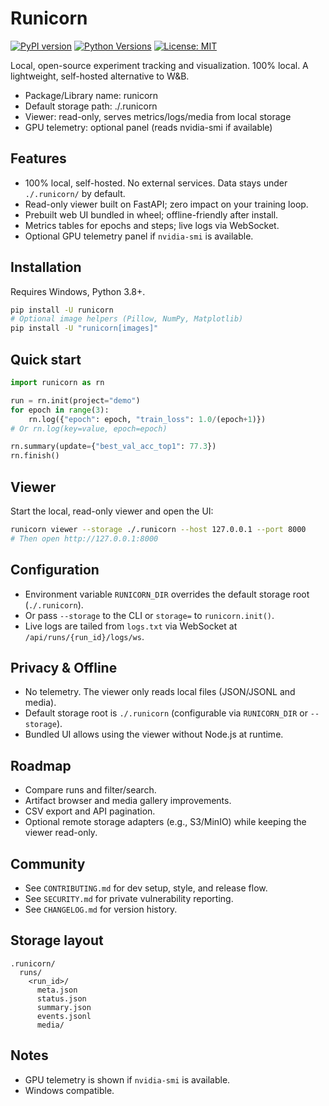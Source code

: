 # Runicorn
 
[![PyPI version](https://img.shields.io/pypi/v/runicorn)](https://pypi.org/project/runicorn/)
[![Python Versions](https://img.shields.io/pypi/pyversions/runicorn)](https://pypi.org/project/runicorn/)
[![License: MIT](https://img.shields.io/badge/License-MIT-yellow.svg)](LICENSE)
 
Local, open-source experiment tracking and visualization. 100% local. A lightweight, self-hosted alternative to W&B.
 
- Package/Library name: runicorn
- Default storage path: ./.runicorn
- Viewer: read-only, serves metrics/logs/media from local storage
- GPU telemetry: optional panel (reads nvidia-smi if available)
 
Features
--------
- 100% local, self-hosted. No external services. Data stays under `./.runicorn/` by default.
- Read-only viewer built on FastAPI; zero impact on your training loop.
- Prebuilt web UI bundled in wheel; offline-friendly after install.
- Metrics tables for epochs and steps; live logs via WebSocket.
- Optional GPU telemetry panel if `nvidia-smi` is available.


Installation
------------
Requires Windows, Python 3.8+.
 
```bash
pip install -U runicorn
# Optional image helpers (Pillow, NumPy, Matplotlib)
pip install -U "runicorn[images]"
```

Quick start
-----------------

```python
import runicorn as rn

run = rn.init(project="demo")
for epoch in range(3):
    rn.log({"epoch": epoch, "train_loss": 1.0/(epoch+1)})
# Or rn.log(key=value, epoch=epoch)

rn.summary(update={"best_val_acc_top1": 77.3})
rn.finish()
```

 
Viewer
------------
Start the local, read-only viewer and open the UI:
 
```bash
runicorn viewer --storage ./.runicorn --host 127.0.0.1 --port 8000
# Then open http://127.0.0.1:8000
```
 
Configuration
-------------
- Environment variable `RUNICORN_DIR` overrides the default storage root (`./.runicorn`).
- Or pass `--storage` to the CLI or `storage=` to `runicorn.init()`.
- Live logs are tailed from `logs.txt` via WebSocket at `/api/runs/{run_id}/logs/ws`.
 
Privacy & Offline
------------------
- No telemetry. The viewer only reads local files (JSON/JSONL and media).
- Default storage root is `./.runicorn` (configurable via `RUNICORN_DIR` or `--storage`).
- Bundled UI allows using the viewer without Node.js at runtime.
 
Roadmap
-------
- Compare runs and filter/search.
- Artifact browser and media gallery improvements.
- CSV export and API pagination.
- Optional remote storage adapters (e.g., S3/MinIO) while keeping the viewer read-only.
 
Community
---------
- See `CONTRIBUTING.md` for dev setup, style, and release flow.
- See `SECURITY.md` for private vulnerability reporting.
- See `CHANGELOG.md` for version history.
 
Storage layout
--------------
```
.runicorn/
  runs/
    <run_id>/
      meta.json
      status.json
      summary.json
      events.jsonl
      media/
```

Notes
-----
- GPU telemetry is shown if `nvidia-smi` is available.
- Windows compatible.
